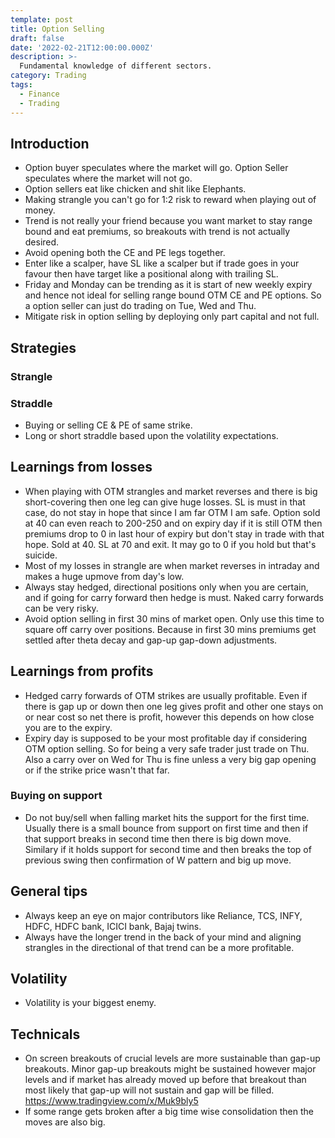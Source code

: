 ```yaml
---
template: post
title: Option Selling
draft: false
date: '2022-02-21T12:00:00.000Z'
description: >-
  Fundamental knowledge of different sectors.
category: Trading
tags:
  - Finance
  - Trading
---
```


## Introduction

- Option buyer speculates where the market will go. Option Seller speculates where the market will not go.
- Option sellers eat like chicken and shit like Elephants.
- Making strangle you can't go for 1:2 risk to reward when playing out of money.
- Trend is not really your friend because you want market to stay range bound and eat premiums, so breakouts with trend is not actually desired.
- Avoid opening both the CE and PE legs together.
- Enter like a scalper, have SL like a scalper but if trade goes in your favour then have target like a positional along with trailing SL.
- Friday and Monday can be trending as it is start of new weekly expiry and hence not ideal for selling range bound OTM CE and PE options. So a option seller can just do trading on Tue, Wed and Thu.
- Mitigate risk in option selling by deploying only part capital and not full.

## Strategies

### Strangle

### Straddle

- Buying or selling CE & PE of same strike.
- Long or short straddle based upon the volatility expectations.

## Learnings from losses

- When playing with OTM strangles and market reverses and there is big short-covering then one leg can give huge losses. SL is must in that case, do not stay in hope that since I am far OTM I am safe. Option sold at 40 can even reach to 200-250 and on expiry day if it is still OTM then premiums drop to 0 in last hour of expiry but don't stay in trade with that hope. Sold at 40. SL at 70 and exit. It may go to 0 if you hold but that's suicide.
- Most of my losses in strangle are when market reverses in intraday and makes a huge upmove from day's low.
- Always stay hedged, directional positions only when you are certain, and if going for carry forward then hedge is must. Naked carry forwards can be very risky.
- Avoid option selling in first 30 mins of market open. Only use this time to square off carry over positions. Because in first 30 mins premiums get settled after theta decay and gap-up gap-down adjustments.

## Learnings from profits

- Hedged carry forwards of OTM strikes are usually profitable. Even if there is gap up or down then one leg gives profit and other one stays on or near cost so net there is profit, however this depends on how close you are to the expiry.
- Expiry day is supposed to be your most profitable day if considering OTM option selling. So for being a very safe trader just trade on Thu. Also a carry over on Wed for Thu is fine unless a very big gap opening or if the strike price wasn't that far.

### Buying on support

- Do not buy/sell when falling market hits the support for the first time. Usually there is a small bounce from support on first time and then if that support breaks in second time then there is big down move. Similary if it holds support for second time and then breaks the top of previous swing then confirmation of W pattern and big up move.

## General tips

- Always keep an eye on major contributors like Reliance, TCS, INFY, HDFC, HDFC bank, ICICI bank, Bajaj twins.
- Always have the longer trend in the back of your mind and aligning strangles in the directional of that trend can be a more profitable.

## Volatility

- Volatility is your biggest enemy.

## Technicals

- On screen breakouts of crucial levels are more sustainable than gap-up breakouts. Minor gap-up breakouts might be sustained however major levels and if market has already moved up before that breakout than most likely that gap-up will not sustain and gap will be filled. https://www.tradingview.com/x/Muk9bly5
- If some range gets broken after a big time wise consolidation then the moves are also big.
